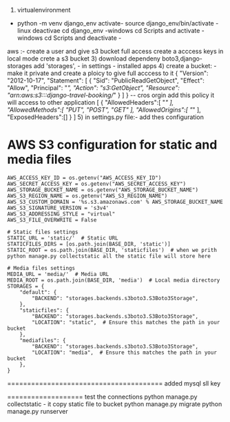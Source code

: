 1) virtualenvironment
 -  python -m venv django_env
    activate- source django_env/bin/activate -linux
              deactivae
              cd  django_env -windows
              cd Scripts  and activate - windows
              cd Scripts  and deactivate -

aws :- 
 create a user and give s3 bucket full access
 create a acccess keys in local mode crete a s3 bucket
3) download dependeny
   boto3,django-storages
   add 'storages', - in settings - installed apps
4) create a bucket:
    - make it private and create a ploicy to give full acccess to it 
    {
        "Version": "2012-10-17",
        "Statement": [
            {
                "Sid": "PublicReadGetObject",
                "Effect": "Allow",
                "Principal": "*",
                "Action": "s3:GetObject",
                "Resource": "arn:aws:s3:::django-travel-booking/*"
            }
        ]
    }
    -- cros orgin add this policy it will access to other application 
    [
      {
        "AllowedHeaders":[
            "*"
        ],
        "AllowedMethods":[
             "PUT",
             "POST",
             "GET"
        ],
        "AllowedOrigins":[
            "*"
        ],
        "ExposedHeaders":[]
      }
    ]
5) in settings.py file:- add thes configuration
  # AWS S3 configuration for static and media files


    AWS_ACCESS_KEY_ID = os.getenv("AWS_ACCESS_KEY_ID")
    AWS_SECRET_ACCESS_KEY = os.getenv("AWS_SECRET_ACCESS_KEY")
    AWS_STORAGE_BUCKET_NAME = os.getenv("AWS_STORAGE_BUCKET_NAME")
    AWS_S3_REGION_NAME = os.getenv("AWS_S3_REGION_NAME")
    AWS_S3_CUSTOM_DOMAIN = '%s.s3.amazonaws.com' % AWS_STORAGE_BUCKET_NAME
    AWS_S3_SIGNATURE_VERSION = 's3v4'
    AWS_S3_ADDRESSING_STYLE = "virtual"
    AWS_S3_FILE_OVERWRITE = False

    # Static files settings
    STATIC_URL = 'static/'  # Static URL
    STATICFILES_DIRS = [os.path.join(BASE_DIR, 'static')]
    STATIC_ROOT = os.path.join(BASE_DIR, 'staticfiles')  # when we prith python manage.py collectstatic all the static file will store here

    # Media files settings
    MEDIA_URL = 'media/'  # Media URL
    MEDIA_ROOT = os.path.join(BASE_DIR, 'media')  # Local media directory
    STORAGES = {
        "default": {
            "BACKEND": "storages.backends.s3boto3.S3Boto3Storage",
        },
        "staticfiles": {
            "BACKEND": "storages.backends.s3boto3.S3Boto3Storage",
            "LOCATION": "static",  # Ensure this matches the path in your bucket
        },
        "mediafiles": {
            "BACKEND": "storages.backends.s3boto3.S3Boto3Storage",
            "LOCATION": "media",  # Ensure this matches the path in your bucket
        },
    }


=======================================
added mysql sll key 


===================
test the connections 
python manage.py collectstatic - it copy static file to bucket
python manage.py migrate
python manage.py runserver
